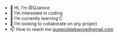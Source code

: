 - 👋 Hi, I’m @QJanice
- 👀 I’m interested in coding
- 🌱 I’m currently learning C
- 💞️ I’m looking to collaborate on any project
- 📫 How to reach me queenobiekwuye@gmail.com

<!---
QJanice/QJanice is a ✨ special ✨ repository because its `README.md` (this file) appears on your GitHub profile.
You can click the Preview link to take a look at your changes.
--->
